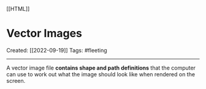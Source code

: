 [[HTML]]

# Vector Images
Created:  [[2022-09-19]]
Tags: #fleeting 

---
A vector image file **contains shape and path definitions** that the computer can use to work out what the image should look like when rendered on the screen.











